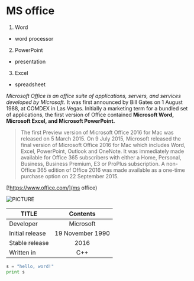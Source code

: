 # MS office
1. Word
- word processor
2. PowerPoint
- presentation
3. Excel
- spreadsheet

*Microsoft Office is an office suite of applications, servers, and services developed by Microsoft.* It was first announced by Bill Gates on 1 August 1988, at COMDEX in Las Vegas. Initially a marketing term for a bundled set of applications, the first version of Office contained **Microsoft Word, Microsoft Excel, and Microsoft PowerPoint.**

>The first Preview version of Microsoft Office 2016 for Mac was released on 5 March 2015. On 9 July 2015, Microsoft released the final version of Microsoft Office 2016 for Mac which includes Word, Excel, PowerPoint, Outlook and OneNote. It was immediately made available for Office 365 subscribers with either a Home, Personal, Business, Business Premium, E3 or ProPlus subscription. A non-Office 365 edition of Office 2016 was made available as a one-time purchase option on 22 September 2015.

[!https://www.office.com/](ms office)

![PICTURE](https://upload.wikimedia.org/wikipedia/en/thumb/5/54/Microsoft_Office_2016_Screenshots.png/800px-Microsoft_Office_2016_Screenshots.png)

|TITLE           |Contents        |
|----------------|:--------------:|
|Developer       |Microsoft       |
|Initial release |19 November 1990|
|Stable release  |2016            |
|Written in      |C++             |

```python
s = "hello, word!"
print s
```

